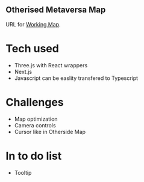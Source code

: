 ## Otherised Metaversa Map
 URL for [Working Map](https://otherside-three-js-map.vercel.app/).
# Tech used
  - Three.js with React wrappers
  - Next.js
  - Javascript can be easlity transfered to Typescript
 
# Challenges 
  - Map optimization
  - Camera controls
  - Cursor like in Otherside Map
  
# In to do list
  - Tooltip

